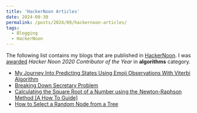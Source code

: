 ```yaml
---
title: 'HackerNoon Articles'
date: 2024-09-30
permalink: /posts/2024/09/hackernoon-articles/
tags:
  - Blogging
  - HackerNoon
---
```


The following list contains my blogs that are published in [HackerNoon](https://hackernoon.com/). I was [awarded](https://noonies.hackernoon.com/2020/internet/2020-hacker-noon-contributor-of-the-year-algorithms?ref=hackernoon.com) _Hacker Noon 2020 Contributor of the Year_ in **algorithms** category.

* [My Journey Into Predicting States Using Emoji Observations With Viterbi Algorithm](https://hackernoon.com/my-journey-into-predicting-states-using-emoji-observations-with-viterbi-algorithm-wxv34jq)
* [Breaking Down Secretary Problem](https://hackernoon.com/breaking-down-secretary-problem-wux3tk9)
* [Calculating the Square Root of a Number using the  Newton-Raphson Method [A How To Guide]](https://hackernoon.com/calculating-the-square-root-of-a-number-using-the-newton-raphson-method-a-how-to-guide-yr4e32zo)
* [How to Select a Random Node from a Tree](https://hackernoon.com/how-to-select-a-random-node-from-a-tree-with-equal-probability-childhood-moments-with-father-today-0ip32dp)